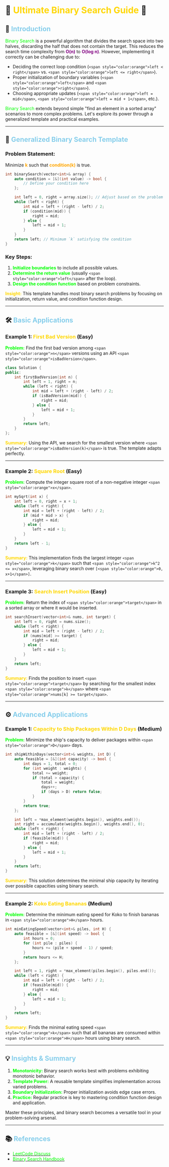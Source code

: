 # 🌟 <span style="color:gold">Ultimate Binary Search Guide</span> 🌟

## 📖 <span style="color:skyblue">Introduction</span>
<span style="color:lime">Binary Search</span> is a powerful algorithm that divides the search space into two halves, discarding the half that does not contain the target. This reduces the search time complexity from **<span style="color:purple">O(n)</span>** to **<span style="color:purple">O(log n)</span>**. However, implementing it correctly can be challenging due to:

- Deciding the correct loop condition (`<span style="color:orange">left < right</span>` vs. `<span style="color:orange">left <= right</span>`).
- Proper initialization of boundary variables (`<span style="color:orange">left</span>` and `<span style="color:orange">right</span>`).
- Choosing appropriate updates (`<span style="color:orange">left = mid</span>`, `<span style="color:orange">left = mid + 1</span>`, etc.).

<span style="color:lime">Binary Search</span> extends beyond simple "find an element in a sorted array" scenarios to more complex problems. Let's explore its power through a generalized template and practical examples.

---

## 🚀 <span style="color:skyblue">Generalized Binary Search Template</span>

### Problem Statement:
Minimize **<span style="color:orange">k</span>** such that **<span style="color:orange">condition(k)</span>** is true.

```cpp
int binarySearch(vector<int>& array) {
    auto condition = [&](int value) -> bool {
        // Define your condition here
    };

    int left = 0, right = array.size(); // Adjust based on the problem
    while (left < right) {
        int mid = left + (right - left) / 2;
        if (condition(mid)) {
            right = mid;
        } else {
            left = mid + 1;
        }
    }
    return left; // Minimum `k` satisfying the condition
}
```

### Key Steps:
1. **<span style="color:lime">Initialize boundaries</span>** to include all possible values.
2. **<span style="color:lime">Determine the return value</span>** (usually `<span style="color:orange">left</span>` after the loop).
3. **<span style="color:lime">Design the condition function</span>** based on problem constraints.

**<span style="color:gold">Insight:</span>** This template handles most binary search problems by focusing on initialization, return value, and condition function design.

---

## 🛠️ <span style="color:skyblue">Basic Applications</span>

### Example 1: <span style="color:gold">First Bad Version</span> (Easy)
**<span style="color:lime">Problem:</span>** Find the first bad version among `<span style="color:orange">n</span>` versions using an API `<span style="color:orange">isBadVersion</span>`.

```cpp
class Solution {
public:
    int firstBadVersion(int n) {
        int left = 1, right = n;
        while (left < right) {
            int mid = left + (right - left) / 2;
            if (isBadVersion(mid)) {
                right = mid;
            } else {
                left = mid + 1;
            }
        }
        return left;
    }
};
```
**<span style="color:gold">Summary:</span>** Using the API, we search for the smallest version where `<span style="color:orange">isBadVersion(k)</span>` is true. The template adapts perfectly.

---

### Example 2: <span style="color:gold">Square Root</span> (Easy)
**<span style="color:lime">Problem:</span>** Compute the integer square root of a non-negative integer `<span style="color:orange">x</span>`.

```cpp
int mySqrt(int x) {
    int left = 0, right = x + 1;
    while (left < right) {
        int mid = left + (right - left) / 2;
        if (mid * mid > x) {
            right = mid;
        } else {
            left = mid + 1;
        }
    }
    return left - 1;
}
```
**<span style="color:gold">Summary:</span>** This implementation finds the largest integer `<span style="color:orange">k</span>` such that `<span style="color:orange">k^2 <= x</span>`, leveraging binary search over `[<span style="color:orange">0, x+1</span>]`.

---

### Example 3: <span style="color:gold">Search Insert Position</span> (Easy)
**<span style="color:lime">Problem:</span>** Return the index of `<span style="color:orange">target</span>` in a sorted array or where it would be inserted.

```cpp
int searchInsert(vector<int>& nums, int target) {
    int left = 0, right = nums.size();
    while (left < right) {
        int mid = left + (right - left) / 2;
        if (nums[mid] >= target) {
            right = mid;
        } else {
            left = mid + 1;
        }
    }
    return left;
}
```
**<span style="color:gold">Summary:</span>** Finds the position to insert `<span style="color:orange">target</span>` by searching for the smallest index `<span style="color:orange">k</span>` where `<span style="color:orange">nums[k] >= target</span>`.

---

## ⚙️ <span style="color:skyblue">Advanced Applications</span>

### Example 1: <span style="color:gold">Capacity to Ship Packages Within D Days</span> (Medium)
**<span style="color:lime">Problem:</span>** Minimize the ship's capacity to deliver packages within `<span style="color:orange">D</span>` days.

```cpp
int shipWithinDays(vector<int>& weights, int D) {
    auto feasible = [&](int capacity) -> bool {
        int days = 1, total = 0;
        for (int weight : weights) {
            total += weight;
            if (total > capacity) {
                total = weight;
                days++;
                if (days > D) return false;
            }
        }
        return true;
    };

    int left = *max_element(weights.begin(), weights.end());
    int right = accumulate(weights.begin(), weights.end(), 0);
    while (left < right) {
        int mid = left + (right - left) / 2;
        if (feasible(mid)) {
            right = mid;
        } else {
            left = mid + 1;
        }
    }
    return left;
}
```
**<span style="color:gold">Summary:</span>** This solution determines the minimal ship capacity by iterating over possible capacities using binary search.

---

### Example 2: <span style="color:gold">Koko Eating Bananas</span> (Medium)
**<span style="color:lime">Problem:</span>** Determine the minimum eating speed for Koko to finish bananas in `<span style="color:orange">H</span>` hours.

```cpp
int minEatingSpeed(vector<int>& piles, int H) {
    auto feasible = [&](int speed) -> bool {
        int hours = 0;
        for (int pile : piles) {
            hours += (pile + speed - 1) / speed;
        }
        return hours <= H;
    };

    int left = 1, right = *max_element(piles.begin(), piles.end());
    while (left < right) {
        int mid = left + (right - left) / 2;
        if (feasible(mid)) {
            right = mid;
        } else {
            left = mid + 1;
        }
    }
    return left;
}
```
**<span style="color:gold">Summary:</span>** Finds the minimal eating speed `<span style="color:orange">k</span>` such that all bananas are consumed within `<span style="color:orange">H</span>` hours using binary search.

---

## 💡 <span style="color:skyblue">Insights & Summary</span>
1. **<span style="color:lime">Monotonicity:</span>** Binary search works best with problems exhibiting monotonic behavior.
2. **<span style="color:lime">Template Power:</span>** A reusable template simplifies implementation across varied problems.
3. **<span style="color:lime">Boundary Initialization:</span>** Proper initialization avoids edge case errors.
4. **<span style="color:lime">Practice:</span>** Regular practice is key to mastering condition function design and application.

Master these principles, and binary search becomes a versatile tool in your problem-solving arsenal.

---

## 📚 <span style="color:skyblue">References</span>
- [<span style="color:lime">LeetCode Discuss</span>](https://leetcode.com/discuss/)
- [<span style="color:lime">Binary Search Handbook</span>](https://leetcode.com/problems/)
